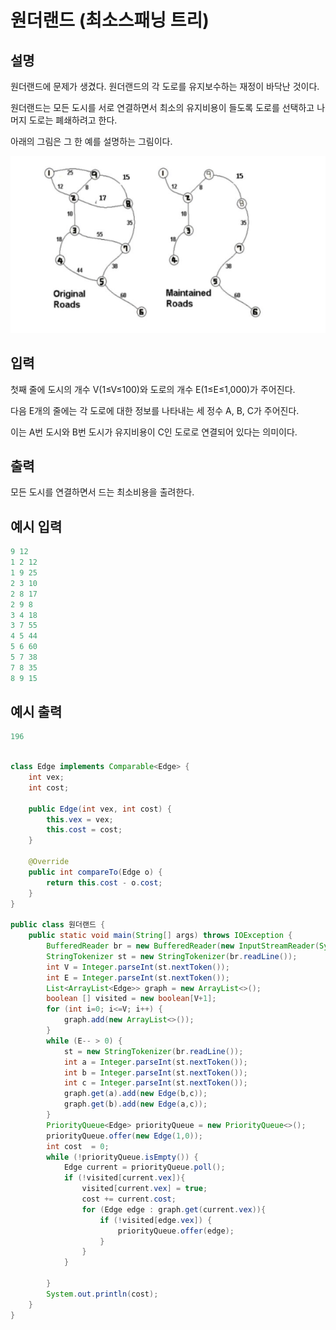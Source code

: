 # 원더랜드 (최소스패닝 트리)

## 설명

원더랜드에 문제가 생겼다. 원더랜드의 각 도로를 유지보수하는 재정이 바닥난 것이다.

원더랜드는 모든 도시를 서로 연결하면서 최소의 유지비용이 들도록 도로를 선택하고 나머지 도로는 폐쇄하려고 한다.

아래의 그림은 그 한 예를 설명하는 그림이다.

![img.png](img.png)



## 입력
첫째 줄에 도시의 개수 V(1≤V≤100)와 도로의 개수 E(1≤E≤1,000)가 주어진다.

다음 E개의 줄에는 각 도로에 대한 정보를 나타내는 세 정수 A, B, C가 주어진다.

이는 A번 도시와 B번 도시가 유지비용이 C인 도로로 연결되어 있다는 의미이다.



## 출력
모든 도시를 연결하면서 드는 최소비용을 출려한다.

## 예시 입력

```java
9 12
1 2 12
1 9 25
2 3 10
2 8 17
2 9 8
3 4 18
3 7 55
4 5 44
5 6 60
5 7 38
7 8 35
8 9 15
```

## 예시 출력

```java
196
```

```java

class Edge implements Comparable<Edge> {
    int vex;
    int cost;

    public Edge(int vex, int cost) {
        this.vex = vex;
        this.cost = cost;
    }

    @Override
    public int compareTo(Edge o) {
        return this.cost - o.cost;
    }
}

public class 원더랜드 {
    public static void main(String[] args) throws IOException {
        BufferedReader br = new BufferedReader(new InputStreamReader(System.in));
        StringTokenizer st = new StringTokenizer(br.readLine());
        int V = Integer.parseInt(st.nextToken());
        int E = Integer.parseInt(st.nextToken());
        List<ArrayList<Edge>> graph = new ArrayList<>();
        boolean [] visited = new boolean[V+1];
        for (int i=0; i<=V; i++) {
            graph.add(new ArrayList<>());
        }
        while (E-- > 0) {
            st = new StringTokenizer(br.readLine());
            int a = Integer.parseInt(st.nextToken());
            int b = Integer.parseInt(st.nextToken());
            int c = Integer.parseInt(st.nextToken());
            graph.get(a).add(new Edge(b,c));
            graph.get(b).add(new Edge(a,c));
        }
        PriorityQueue<Edge> priorityQueue = new PriorityQueue<>();
        priorityQueue.offer(new Edge(1,0));
        int cost  = 0;
        while (!priorityQueue.isEmpty()) {
            Edge current = priorityQueue.poll();
            if (!visited[current.vex]){
                visited[current.vex] = true;
                cost += current.cost;
                for (Edge edge : graph.get(current.vex)){
                    if (!visited[edge.vex]) {
                        priorityQueue.offer(edge);
                    }
                }
            }

        }
        System.out.println(cost);
    }
}

```